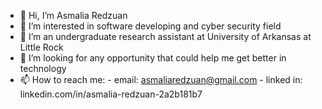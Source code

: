 - 👋 Hi, I’m Asmalia Redzuan
- 👀 I’m interested in software developing and cyber security field
- 🌱 I’m an undergraduate research assistant at University of Arkansas at Little Rock
- 💞️ I’m looking for any opportunity that could help me get better in technology
- 📫 How to reach me:
      - email: asmaliaredzuan@gmail.com
      - linked in: linkedin.com/in/asmalia-redzuan-2a2b181b7

<!---
asmaliaredzuan/asmaliaredzuan is a ✨ special ✨ repository because its `README.md` (this file) appears on your GitHub profile.
You can click the Preview link to take a look at your changes.
--->
